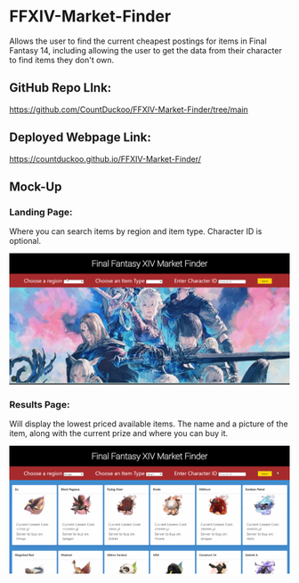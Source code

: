 # FFXIV-Market-Finder
Allows the user to find the current cheapest postings for items in Final Fantasy 14, including allowing the user to get the data from their character to find items they don't own.

## GitHub Repo LInk:

https://github.com/CountDuckoo/FFXIV-Market-Finder/tree/main

## Deployed Webpage Link:

https://countduckoo.github.io/FFXIV-Market-Finder/ 

## Mock-Up

### Landing Page:
Where you can search items by region and item type.  Character ID is optional.

![landing page](./assets/images/landingpage.PNG)

### Results Page:
Will display the lowest priced available items. The name and a picture of the item, along with the current prize and where you can buy it.

![results page](./assets/images/resultspage.PNG)
